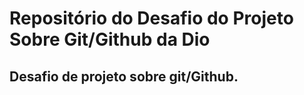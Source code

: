 # Repositório do Desafio do Projeto Sobre Git/Github da Dio
## Desafio de projeto sobre git/Github.
